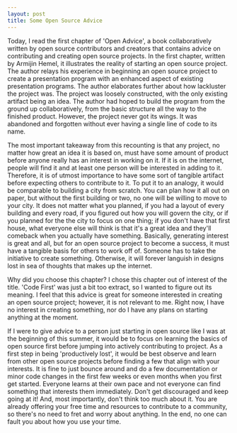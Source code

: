 ```yaml
---
layout: post
title: Some Open Source Advice
---
```

Today, I read the first chapter of 'Open Advice', a book collaboratively written by open source contributors and creators that contains advice on contributing and creating open source projects. In the first chapter, written by Armijin Hemel, it illustrates the reality of starting an open source project. The author relays his experience in beginning an open source project to create a presentation program with an enhanced aspect of existing presentation programs. The author elaborates further about how lackluster the project was. The project was loosely constructed, with the only existing artifact being an idea. The author had hoped to build the program from the ground up collaboratively, from the basic structure all the way to the finished product. However, the project never got its wings. It was abandoned and forgotten without ever having a single line of code to its name. 

The most important takeaway from this recounting is that any project, no matter how great an idea it is based on, must have some amount of product before anyone really has an interest in working on it. If it is on the internet, people will find it and at least one person will be interested in adding to it. Therefore, it is of utmost importance to have some sort of tangible artifact before expecting others to contribute to it. To put it to an analogy, it would be comparable to building a city from scratch. You can plan how it all out on paper, but without the first building or two, no one will be willing to move to your city. It does not matter what you planned, if you had a layout of every building and every road, if you figured out how you will govern the city, or if you planned for the the city to focus on one thing; if you don't have that first house, what everyone else will think is that it's a great idea and they'll comeback when you actually have something. Basically, generating interest is great and all, but for an open source project to become a success, it must have a tangible basis for others to work off of. Someone has to take the initiative to create something. Otherwise, it will forever languish in designs lost in sea of thoughts that makes up the internet.

Why did you choose this chapter?
I chose this chapter out of interest of the title. 'Code First' was just a bit too extract, so I wanted to figure out its meaning. I feel that this advice is great for someone interested in creating an open source project; however, it is not relevant to me. Right now, I have no interest in creating something, nor do I have any plans on starting anything at the moment.

If I were to give advice to a person just starting in open source like I was at the beginning of this summer, it would be to focus on learning the basics of open source first before jumping into actively contributing to project. As a first step in being 'productively lost', it would be best observe and learn from other open source projects before finding a few that align with your interests. It is fine to just bounce around and do a few documentation or minor code changes in the first few weeks or even months when you first get started. Everyone learns at their own pace and not everyone can find something that interests them immediately. Don't get discouraged and keep going at it! And, most importantly, don't think too much about it. You are already offering your free time and resources to contribute to a community, so there's no need to fret and worry about anything. In the end, no one can fault you about how you use your time.
